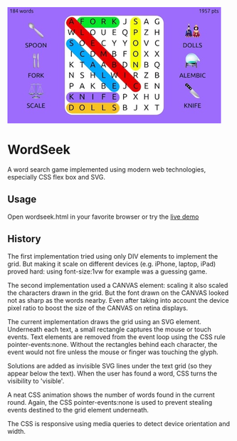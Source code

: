 ![wordseek screenshot](screenshot.jpg)

# WordSeek
A word search game implemented using modern web technologies, especially CSS flex box and SVG.

## Usage

Open wordseek.html in your favorite browser or try the [live demo](https://ldenoue.github.io/wordseek/wordseek.html)

## History

The first implementation tried using only DIV elements to implement the grid.
But making it scale on different devices (e.g. iPhone, laptop, iPad) proved hard:
using font-size:1vw for example was a guessing game.

The second implementation used a CANVAS element: scaling it also scaled the characters
drawn in the grid. But the font drawn on the CANVAS looked not as sharp as the words nearby.
Even after taking into account the device pixel ratio to boost the size of the CANVAS 
on retina displays.

The current implementation draws the grid using an SVG element.
Underneath each text, a small rectangle captures the mouse or touch events.
Text elements are removed from the event loop using the CSS  rule pointer-events:none.
Without the rectangles behind each character, the event would not fire unless the mouse
or finger was touching the glyph.

Solutions are added as invisible SVG lines under the text grid (so they appear below the text).
When the user has found a word, CSS turns the visibility to 'visible'.

A neat CSS animation shows the number of words found in the current round.
Again, the CSS pointer-events:none is used to prevent stealing events destined to the grid
element underneath.

The CSS is responsive using media queries to detect device orientation and width.
